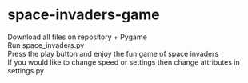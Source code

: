 # space-invaders-game <br/>
Download all files on repository + Pygame <br/>
Run space_invaders.py <br/>
Press the play button and enjoy the fun game of space invaders <br/>
If you would like to change speed or settings then change attributes in settings.py
